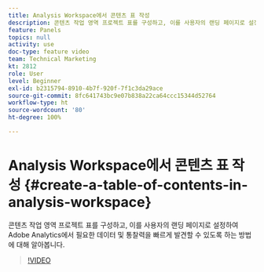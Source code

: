 ```yaml
---
title: Analysis Workspace에서 콘텐츠 표 작성
description: 콘텐츠 작업 영역 프로젝트 표를 구성하고, 이를 사용자의 랜딩 페이지로 설정하여 Adobe Analytics에서 필요한 데이터 및 통찰력을 빠르게 발견할 수 있도록 하는 방법에 대해 알아봅니다.
feature: Panels
topics: null
activity: use
doc-type: feature video
team: Technical Marketing
kt: 2812
role: User
level: Beginner
exl-id: b2315794-8910-4b7f-920f-7f1c3da29ace
source-git-commit: 8fc641743bc9e07b838a22ca64ccc15344d52764
workflow-type: ht
source-wordcount: '80'
ht-degree: 100%

---
```


# Analysis Workspace에서 콘텐츠 표 작성 {#create-a-table-of-contents-in-analysis-workspace}

콘텐츠 작업 영역 프로젝트 표를 구성하고, 이를 사용자의 랜딩 페이지로 설정하여 Adobe Analytics에서 필요한 데이터 및 통찰력을 빠르게 발견할 수 있도록 하는 방법에 대해 알아봅니다.

>[!VIDEO](https://video.tv.adobe.com/v/26990/?quality=12&learn=on)

